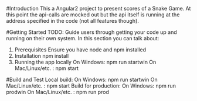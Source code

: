 #Introduction 
This a Angular2 project to present scores of a Snake Game. At this point the api-calls are mocked out but the api itself is running at the address specified in the code (not all features though).

#Getting Started
TODO: Guide users through getting your code up and running on their own system. In this section you can talk about:
1.	Prerequisites
    Ensure you have node and npm installed
2.	Installation
    npm install
3.	Running the app locally
    On Windows: npm run startwin
    On Mac/Linux/etc. : npm start

    

#Build and Test
Local build:
    On Windows: npm run startwin
    On Mac/Linux/etc. : npm start
Build for production:
    On Windows: npm run prodwin
    On Mac/Linux/etc. : npm run prod
    
